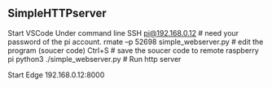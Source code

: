 ## SimpleHTTPserver
Start VSCode
Under command line 
SSH pi@192.168.0.12    # need your password of the pi account.
rmate –p 52698 simple_webserver.py  # edit the program (soucer code)
Ctrl+S  # save the soucer code to remote raspberry pi
python3 ./simple_webserver.py   # Run http server

Start Edge
192.168.0.12:8000
